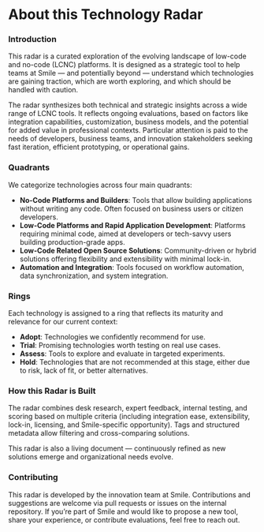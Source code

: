 # About this Technology Radar

### Introduction

This radar is a curated exploration of the evolving landscape of low-code and no-code (LCNC) platforms. It is designed as a strategic tool to help teams at Smile — and potentially beyond — understand which technologies are gaining traction, which are worth exploring, and which should be handled with caution.

The radar synthesizes both technical and strategic insights across a wide range of LCNC tools. It reflects ongoing evaluations, based on factors like integration capabilities, customization, business models, and the potential for added value in professional contexts. Particular attention is paid to the needs of developers, business teams, and innovation stakeholders seeking fast iteration, efficient prototyping, or operational gains.

### Quadrants

We categorize technologies across four main quadrants:

- **No-Code Platforms and Builders**: Tools that allow building applications without writing any code. Often focused on business users or citizen developers.
- **Low-Code Platforms and Rapid Application Development**: Platforms requiring minimal code, aimed at developers or tech-savvy users building production-grade apps.
- **Low-Code Related Open Source Solutions**: Community-driven or hybrid solutions offering flexibility and extensibility with minimal lock-in.
- **Automation and Integration**: Tools focused on workflow automation, data synchronization, and system integration.

### Rings

Each technology is assigned to a ring that reflects its maturity and relevance for our current context:

- **Adopt**: Technologies we confidently recommend for use.
- **Trial**: Promising technologies worth testing on real use cases.
- **Assess**: Tools to explore and evaluate in targeted experiments.
- **Hold**: Technologies that are not recommended at this stage, either due to risk, lack of fit, or better alternatives.

### How this Radar is Built

The radar combines desk research, expert feedback, internal testing, and scoring based on multiple criteria (including integration ease, extensibility, lock-in, licensing, and Smile-specific opportunity). Tags and structured metadata allow filtering and cross-comparing solutions.

This radar is also a living document — continuously refined as new solutions emerge and organizational needs evolve.

### Contributing

This radar is developed by the innovation team at Smile. Contributions and suggestions are welcome via pull requests or issues on the internal repository. If you’re part of Smile and would like to propose a new tool, share your experience, or contribute evaluations, feel free to reach out.